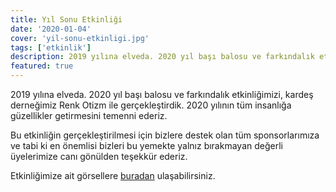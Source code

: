 ```yaml
---
title: Yıl Sonu Etkinliği
date: '2020-01-04'
cover: 'yil-sonu-etkinligi.jpg'
tags: ['etkinlik']
description: 2019 yılına elveda. 2020 yıl başı balosu ve farkındalık etkinliğimizi, kardeş derneğimiz Renk Otizm ile gerçekleştirdik. 2020 yılının tüm insanlığa güzellikler getirmesini temenni ederiz.
featured: true
---
```


2019 yılına elveda. 2020 yıl başı balosu ve farkındalık etkinliğimizi, kardeş derneğimiz Renk Otizm ile gerçekleştirdik. 2020 yılının tüm insanlığa güzellikler getirmesini temenni ederiz.

Bu etkinliğin gerçekleştirilmesi için bizlere destek olan tüm sponsorlarımıza ve tabi ki en önemlisi bizleri bu yemekte yalnız bırakmayan değerli üyelerimize canı gönülden teşekkür ederiz.

Etkinliğimize ait görsellere [buradan](https://photos.app.goo.gl/HKyJj6T816zDMJeY9) ulaşabilirsiniz.
